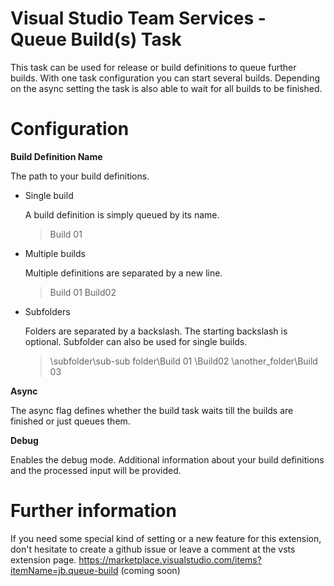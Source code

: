 # Visual Studio Team Services - Queue Build(s) Task
This task can be used for release or build definitions to queue further builds. With one task configuration you can start several builds.
Depending on the async setting the task is also able to wait for all builds to be finished.

# Configuration

**Build Definition Name**

The path to your build definitions.

* Single build

    A build definition is simply queued by its name.
    > Build 01

* Multiple builds

    Multiple definitions are separated by a new line.
    > Build 01
    > Build02

* Subfolders

    Folders are separated by a backslash. The starting backslash is optional. Subfolder can also be used for single builds.
    > \subfolder\sub-sub folder\Build 01
    > \Build02
    > \another_folder\Build 03


**Async**

The async flag defines whether the build task waits till the builds are finished or just queues them.

**Debug**

Enables the debug mode. Additional information about your build definitions and the processed input will be provided.

# Further information
If you need some special kind of setting or a new feature for this extension, don't hesitate to create a github issue or leave a comment at the vsts extension page.
https://marketplace.visualstudio.com/items?itemName=jb.queue-build (coming soon)
